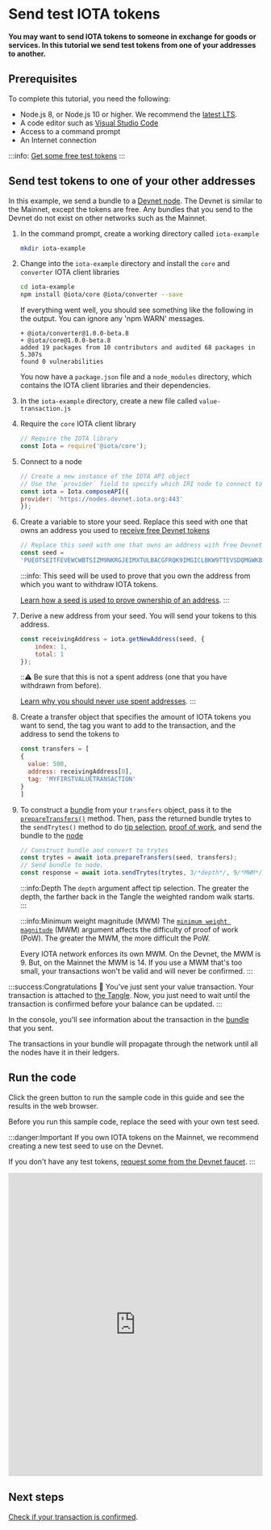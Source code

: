 # Send test IOTA tokens

**You may want to send IOTA tokens to someone in exchange for goods or services. In this tutorial we send test tokens from one of your addresses to another.**

## Prerequisites

To complete this tutorial, you need the following:

* Node.js 8, or Node.js 10 or higher. We recommend the [latest LTS](https://nodejs.org/en/download/).
* A code editor such as [Visual Studio Code](https://code.visualstudio.com/Download)
* Access to a command prompt
* An Internet connection

:::info:
[Get some free test tokens](../tutorials/receive-test-tokens.md)
:::

## Send test tokens to one of your other addresses

In this example, we send a bundle to a [Devnet node](../references/iota-networks.md#devnet). The Devnet is similar to the Mainnet, except the tokens are free. Any bundles that you send to the Devnet do not exist on other networks such as the Mainnet.

1. In the command prompt, create a working directory called `iota-example`

    ```bash
    mkdir iota-example
    ```

2. Change into the `iota-example` directory and install the `core` and `converter` IOTA client libraries

    ```bash
    cd iota-example
    npm install @iota/core @iota/converter --save
    ```

    If everything went well, you should see something like the following in the output. You can ignore any 'npm WARN' messages.

    ```shell
    + @iota/converter@1.0.0-beta.8
    + @iota/core@1.0.0-beta.8
    added 19 packages from 10 contributors and audited 68 packages in 5.307s
    found 0 vulnerabilities
    ```

    You now have a `package.json` file and a `node_modules` directory, which contains the IOTA client libraries and their dependencies.

3. In the `iota-example` directory, create a new file called `value-transaction.js`

4. Require the `core` IOTA client library

    ```js
    // Require the IOTA library
    const Iota = require('@iota/core');
    ```

5. Connect to a node

    ```js
    // Create a new instance of the IOTA API object
    // Use the `provider` field to specify which IRI node to connect to
    const iota = Iota.composeAPI({
    provider: 'https://nodes.devnet.iota.org:443'
    });
    ```

6. Create a variable to store your seed. Replace this seed with one that owns an address you used to [receive free Devnet tokens](../tutorials/receive-test-tokens.md) 

    ```js
    // Replace this seed with one that owns an address with free Devnet tokens 
    const seed =
    'PUEOTSEITFEVEWCWBTSIZM9NKRGJEIMXTULBACGFRQK9IMGICLBKW9TTEVSDQMGWKBXPVCBMMCXWMNPDX';
    ```

    :::info:
    This seed will be used to prove that you own the address from which you want to withdraw IOTA tokens.

    [Learn how a seed is used to prove ownership of an address](root://iota-basics/0.1/concepts/addresses-and-signatures.md).
    :::

7. Derive a new address from your seed. You will send your tokens to this address.

    ```js
    const receivingAddress = iota.getNewAddress(seed, {
        index: 1,
        total: 1
    });
    ```

    :::warning:
    Be sure that this is not a spent address (one that you have withdrawn from before).

    [Learn why you should never use spent addresses](root://iota-basics/0.1/concepts/addresses-and-signatures.md#address-reuse).
    :::

8. Create a transfer object that specifies the amount of IOTA tokens you want to send, the tag you want to add to the transaction, and the address to send the tokens to

    ```js
    const transfers = [
    {
      value: 500,
      address: receivingAddress[0],
      tag: 'MYFIRSTVALUETRANSACTION'
    }
    ]
    ```

9. To construct a [bundle](../introduction/what-is-a-bundle.md) from your `transfers` object, pass it to the [`prepareTransfers()`](https://github.com/iotaledger/iota.js/blob/next/api_reference.md#module_core.prepareTransfers) method. Then, pass the returned bundle trytes to the `sendTrytes()` method to do [tip selection](root://the-tangle/0.1/concepts/tip-selection.md), [proof of work](root://the-tangle/0.1/concepts/proof-of-work.md), and send the bundle to the [node](../introduction/what-is-a-node.md)

    ```js
    // Construct bundle and convert to trytes
    const trytes = await iota.prepareTransfers(seed, transfers);
    // Send bundle to node.
    const response = await iota.sendTrytes(trytes, 3/*depth*/, 9/*MWM*/);
    ```

    :::info:Depth
    The `depth` argument affect tip selection. The greater the depth, the farther back in the Tangle the weighted random walk starts.
    :::
    
    :::info:Minimum weight magnitude (MWM)
    The [`minimum weight magnitude`](root://iota-basics/0.1/concepts/minimum-weight-magnitude.md) (MWM) argument affects the difficulty of proof of work (PoW). The greater the MWM, the more difficult the PoW.
    
    Every IOTA network enforces its own MWM. On the Devnet, the MWM is 9. But, on the Mainnet the MWM is 14. If you use a MWM that's too small, your transactions won't be valid and will never be confirmed.
    :::

:::success:Congratulations :tada:
You've just sent your value transaction. Your transaction is attached to [the Tangle](../introduction/what-is-the-tangle.md). Now, you just need to wait until the transaction is confirmed before your balance can be updated.
:::

In the console, you'll see information about the transaction in the [bundle](../introduction/what-is-a-bundle.md) that you sent.

The transactions in your bundle will propagate through the network until all the nodes have it in their ledgers.

## Run the code

Click the green button to run the sample code in this guide and see the results in the web browser.

Before you run this sample code, replace the seed with your own test seed.

:::danger:Important
If you own IOTA tokens on the Mainnet, we recommend creating a new test seed to use on the Devnet.

If you don't have any test tokens, [request some from the Devnet faucet](../tutorials/receive-test-tokens.md).
:::

<iframe height="600px" width="100%" src="https://repl.it/@jake91/Send-IOTA-tokens-on-the-Devnet?lite=true" scrolling="no" frameborder="no" allowtransparency="true" allowfullscreen="true" sandbox="allow-forms allow-pointer-lock allow-popups allow-same-origin allow-scripts allow-modals"></iframe>

## Next steps

[Check if your transaction is confirmed](root://iota-basics/0.1/how-to-guides/check-transaction-confirmation.md).

